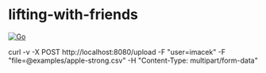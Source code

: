# lifting-with-friends

[![Go](https://github.com/IvanMacek/lifting-with-friends/actions/workflows/go.yml/badge.svg?branch=main)](https://github.com/IvanMacek/lifting-with-friends/actions/workflows/go.yml)

curl -v -X POST http://localhost:8080/upload -F "user=imacek" -F "file=@examples/apple-strong.csv" -H "Content-Type:
multipart/form-data"
